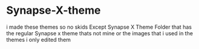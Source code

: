# Synapse-X-theme
 i made these themes so no skids
 Except Synapse X Theme Folder that has the regular Synapse x theme thats not mine or the images that i used in the 
 themes i only edited them
 
